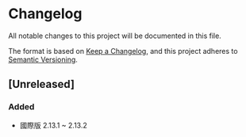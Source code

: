 # Changelog

All notable changes to this project will be documented in this file.

The format is based on [Keep a Changelog](https://keepachangelog.com/zh-TW/1.0.0/),
and this project adheres to [Semantic Versioning](https://semver.org/spec/v2.0.0.html).

## [Unreleased]

### Added

- 國際版 2.13.1 ~ 2.13.2
